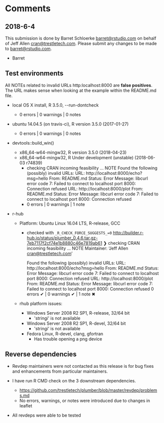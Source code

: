 # Comments

## 2018-6-4
This submission is done by Barret Schloerke <barret@rstudio.com> on behalf of Jeff Allen <cran@trestletech.com>. Please submit any changes to be made to <barret@rstudio.com>.

- Barret


## Test environments

All NOTEs related to invalid URLs http:localhost:8000 are **false positives**.  The URL makes sense when looking at the example within the README.md file.

* local OS X install, R 3.5.0, --run-dontcheck
  * 0 errors | 0 warnings | 0 notes
* ubuntu 14.04.5 (on travis-ci), R version 3.5.0 (2017-01-27)
  * 0 errors | 0 warnings | 0 notes
* devtools::build_win()
  * x86_64-w64-mingw32, R version 3.5.0 (2018-04-23)
  * x86_64-w64-mingw32, R Under development (unstable) (2018-06-03 r74839)
    * checking CRAN incoming feasibility ... NOTE
    Found the following (possibly) invalid URLs:
      URL: http://localhost:8000/echo?msg=hello
        From: README.md
        Status: Error
        Message: libcurl error code 7:
          	Failed to connect to localhost port 8000: Connection refused
      URL: http://localhost:8000/plot
        From: README.md
        Status: Error
        Message: libcurl error code 7:
          	Failed to connect to localhost port 8000: Connection refused
    * 0 errors | 0 warnings | 1 note


* r-hub

  * Platform:   Ubuntu Linux 16.04 LTS, R-release, GCC
    * checked with `_R_CHECK_FORCE_SUGGESTS_=0`
    http://builder.r-hub.io/status/plumber_0.4.6.tar.gz-7eb7117f2cf74e1b8880c46e7819ab61
    ❯ checking CRAN incoming feasibility ... NOTE
      Maintainer: ‘Jeff Allen <cran@trestletech.com>’

      Found the following (possibly) invalid URLs:
        URL: http://localhost:8000/echo?msg=hello
          From: README.md
          Status: Error
          Message: libcurl error code 7:
          	Failed to connect to localhost port 8000: Connection refused
        URL: http://localhost:8000/plot
          From: README.md
          Status: Error
          Message: libcurl error code 7:
          	Failed to connect to localhost port 8000: Connection refused
    0 errors ✔ | 0 warnings ✔ | 1 note ✖


  * rhub platform issues:
    * Windows Server 2008 R2 SP1, R-release, 32/64 bit
      * 'stringi' is not available
    * Windows Server 2008 R2 SP1, R-devel, 32/64 bit
      * 'stringi' is not available
    * Fedora Linux, R-devel, clang, gfortran
      * Has trouble opening a png device


## Reverse dependencies

* Revdep maintainers were not contacted as this release is for bug fixes and enhancements from particular maintainers.

* I have run R CMD check on the 3 downstream dependencies.
  * https://github.com/trestletech/plumber/blob/master/revdep/problems.md
  * No errors, warnings, or notes were introduced due to changes in leaflet

* All revdeps were able to be tested
